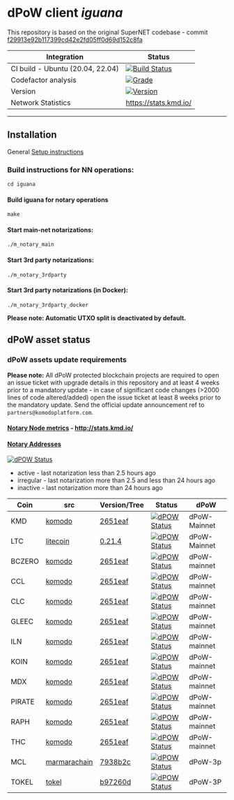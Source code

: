 # dPoW client _iguana_

This repository is based on the original SuperNET codebase - commit [f29913e92b117399cd42e2fd05ff0d69d152c8fa](https://github.com/ca333/SuperNET/commit/f29913e92b117399cd42e2fd05ff0d69d152c8fa)

| Integration                      | Status                                                                                                                                          |
| -------------------------------- | ----------------------------------------------------------------------------------------------------------------------------------------------- |
| CI build - Ubuntu (20.04, 22.04) | [![Build Status](https://github.com/komodoplatform/dpow/workflows/CI/badge.svg?maxAge=60)](https://github.com/KomodoPlatform/dPoW/actions)      |
| Codefactor analysis              | [![Grade](https://img.shields.io/codefactor/grade/github/komodoplatform/dpow)](https://www.codefactor.io/repository/github/komodoplatform/dpow) |
| Version                          | [![Version](https://img.shields.io/github/v/release/komodoplatform/dPoW)](https://github.com/KomodoPlatform/dPoW/releases)                      |
| Network Statistics               | https://stats.kmd.io/                                                                                                                           |

---

## Installation

General [Setup instructions](https://github.com/KomodoPlatform/Documentation/blob/nn_docs_update/docs/notary/setup-Komodo-Notary-Node.md)

### Build instructions for NN operations:

`cd iguana`

#### Build iguana for notary operations

`make`

#### Start main-net notarizations:

`./m_notary_main`

#### Start 3rd party notarizations:

`./m_notary_3rdparty`

#### Start 3rd party notarizations (in Docker):

`./m_notary_3rdparty_docker`

**Please note: Automatic UTXO split is deactivated by default.**

## dPoW asset status

### dPoW assets update requirements

**Please note:** All dPoW protected blockchain projects are required to open an issue ticket with upgrade details in this repository and at least 4 weeks prior to a mandatory update - in case of significant code changes (>2000 lines of code altered/added) open the issue ticket at least 8 weeks prior to the mandatory update. Send the official update announcement ref to `partners@komodoplatform.com`.

#### [Notary Node metrics](http://stats.kmd.io/) - http://stats.kmd.io/

#### [Notary Addresses](https://deckersu.github.io/notaries_addresses.html)

[![dPOW Status](https://badges.komodo.earth/svg/date_badge.svg?maxAge=60)](https://komodostats.com)

- active - last notarization less than 2.5 hours ago
- irregular - last notarization more than 2.5 and less than 24 hours ago
- inactive - last notarization more than 24 hours ago

| Coin     | src                                                      | Version/Tree                                                                                           | Status                                                                                                  | dPoW         |
| -------- | -------------------------------------------------------- | ------------------------------------------------------------------------------------------------------ | ------------------------------------------------------------------------------------------------------- | ------------ |
| KMD      | [komodo](https://github.com/komodoplatform/komodo)       | [2651eaf](https://github.com/KomodoPlatform/komodo/commit/2651eafc5219de3775cb08ff128c334d4c812aa9)    | [![dPOW Status](https://badges.komodo.earth/svg/KMD_badge.svg?maxAge=60)](https://komodostats.com)      | dPoW-Mainnet |
| LTC      | [litecoin](https://github.com/litecoin-project/litecoin) | [0.21.4](https://github.com/litecoin-project/litecoin/tree/beae01d62292a0aab363b7a4d3f606708cea7260)     | [![dPOW Status](https://badges.komodo.earth/svg/KMD_badge.svg?maxAge=60)](https://komodostats.com)      | dPoW-Mainnet |
| BCZERO   | [komodo](https://github.com/komodoplatform/komodo)       | [2651eaf](https://github.com/KomodoPlatform/komodo/commit/2651eafc5219de3775cb08ff128c334d4c812aa9)    | [![dPOW Status](https://badges.komodo.earth/svg/BCZERO_badge.svg?maxAge=60)](https://komodostats.com) | dPoW-mainnet |
| CCL      | [komodo](https://github.com/komodoplatform/komodo)       | [2651eaf](https://github.com/KomodoPlatform/komodo/commit/2651eafc5219de3775cb08ff128c334d4c812aa9)    | [![dPOW Status](https://badges.komodo.earth/svg/CCL_badge.svg?maxAge=60)](https://komodostats.com)      | dPoW-mainnet |
| CLC      | [komodo](https://github.com/komodoplatform/komodo)       | [2651eaf](https://github.com/KomodoPlatform/komodo/commit/2651eafc5219de3775cb08ff128c334d4c812aa9)    | [![dPOW Status](https://badges.komodo.earth/svg/CLC_badge.svg?maxAge=60)](https://komodostats.com)      | dPoW-mainnet |
| GLEEC    | [komodo](https://github.com/komodoplatform/komodo)       | [2651eaf](https://github.com/KomodoPlatform/komodo/commit/2651eafc5219de3775cb08ff128c334d4c812aa9)    | [![dPOW Status](https://badges.komodo.earth/svg/GLEECOLD_badge.svg?maxAge=60)](https://komodostats.com) | dPoW-mainnet |
| ILN      | [komodo](https://github.com/komodoplatform/komodo)       | [2651eaf](https://github.com/KomodoPlatform/komodo/commit/2651eafc5219de3775cb08ff128c334d4c812aa9)    | [![dPOW Status](https://badges.komodo.earth/svg/ILN_badge.svg?maxAge=60)](https://komodostats.com)      | dPoW-mainnet |
| KOIN     | [komodo](https://github.com/komodoplatform/komodo)       | [2651eaf](https://github.com/KomodoPlatform/komodo/commit/2651eafc5219de3775cb08ff128c334d4c812aa9)    | [![dPOW Status](https://badges.komodo.earth/svg/KOIN_badge.svg?maxAge=60)](https://komodostats.com)     | dPoW-mainnet |
| MDX      | [komodo](https://github.com/komodoplatform/komodo)       | [2651eaf](https://github.com/KomodoPlatform/komodo/commit/2651eafc5219de3775cb08ff128c334d4c812aa9)    | [![dPOW Status](https://badges.komodo.earth/svg/MDX_badge.svg?maxAge=60)](https://komodostats.com) | dPoW-mainnet |
| PIRATE   | [komodo](https://github.com/komodoplatform/komodo)       | [2651eaf](https://github.com/KomodoPlatform/komodo/commit/2651eafc5219de3775cb08ff128c334d4c812aa9)    | [![dPOW Status](https://badges.komodo.earth/svg/PIRATE_badge.svg?maxAge=60)](https://komodostats.com)   | dPoW-mainnet |
| RAPH     | [komodo](https://github.com/komodoplatform/komodo)       | [2651eaf](https://github.com/KomodoPlatform/komodo/commit/2651eafc5219de3775cb08ff128c334d4c812aa9)    | [![dPOW Status](https://badges.komodo.earth/svg/RAPH_badge.svg?maxAge=60)](https://komodostats.com) | dPoW-mainnet |
| THC      | [komodo](https://github.com/komodoplatform/komodo)       | [2651eaf](https://github.com/KomodoPlatform/komodo/commit/2651eafc5219de3775cb08ff128c334d4c812aa9)    | [![dPOW Status](https://badges.komodo.earth/svg/THC_badge.svg?maxAge=60)](https://komodostats.com)      | dPoW-mainnet |
| MCL      | [marmarachain](https://github.com/marmarachain/marmara)  | [7938b2c](https://github.com/marmarachain/marmara/commit/7938b2cb5d791ee30790384903a61a4934b7e8f1)     | [![dPOW Status](https://badges.komodo.earth/svg/MCL_badge.svg?maxAge=60)](https://komodostats.com)      | dPoW-3p      |
| TOKEL    | [tokel](https://github.com/TokelPlatform/tokel)          | [b97260d](https://github.com/TokelPlatform/tokel/commit/b97260d4ac9d91f6bd28b116a1cee794a3a3035e)      | [![dPOW Status](https://badges.komodo.earth/svg/TOKEL_badge.svg?maxAge=60)](https://komodostats.com)    | dPoW-3P      |
